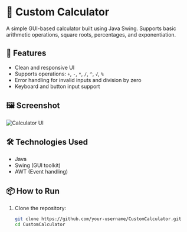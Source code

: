 # 🧮 Custom Calculator

A simple GUI-based calculator built using Java Swing. Supports basic arithmetic operations, square roots, percentages, and exponentiation.

## 🚀 Features

- Clean and responsive UI
- Supports operations: `+`, `-`, `*`, `/`, `^`, `√`, `%`
- Error handling for invalid inputs and division by zero
- Keyboard and button input support

## 🖼️ Screenshot

![Calculator UI](https://github.com/user-attachments/assets/8def5e2c-7c8f-47cb-ac3e-abdad8b04cfa)


## 🛠️ Technologies Used

- Java
- Swing (GUI toolkit)
- AWT (Event handling)

## 📦 How to Run

1. Clone the repository:
   ```bash
   git clone https://github.com/your-username/CustomCalculator.git
   cd CustomCalculator
